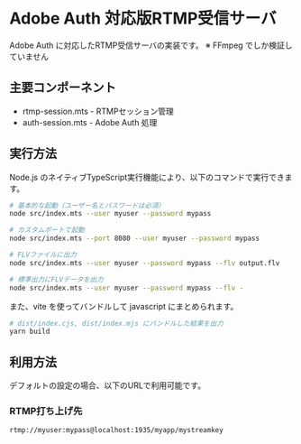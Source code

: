 # Adobe Auth 対応版RTMP受信サーバ

Adobe Auth に対応したRTMP受信サーバの実装です。
※ FFmpeg でしか検証していません

## 主要コンポーネント

- rtmp-session.mts - RTMPセッション管理
- auth-session.mts - Adobe Auth 処理


## 実行方法

Node.js のネイティブTypeScript実行機能により、以下のコマンドで実行できます。

```bash
# 基本的な起動（ユーザー名とパスワードは必須）
node src/index.mts --user myuser --password mypass

# カスタムポートで起動
node src/index.mts --port 8080 --user myuser --password mypass

# FLVファイルに出力
node src/index.mts --user myuser --password mypass --flv output.flv

# 標準出力にFLVデータを出力
node src/index.mts --user myuser --password mypass --flv -
```

また、vite を使ってバンドルして javascript にまとめられます。

```bash
# dist/index.cjs, dist/index.mjs にバンドルした結果を出力
yarn build
```

## 利用方法

デフォルトの設定の場合、以下のURLで利用可能です。

### RTMP打ち上げ先
```
rtmp://myuser:mypass@localhost:1935/myapp/mystreamkey
```
